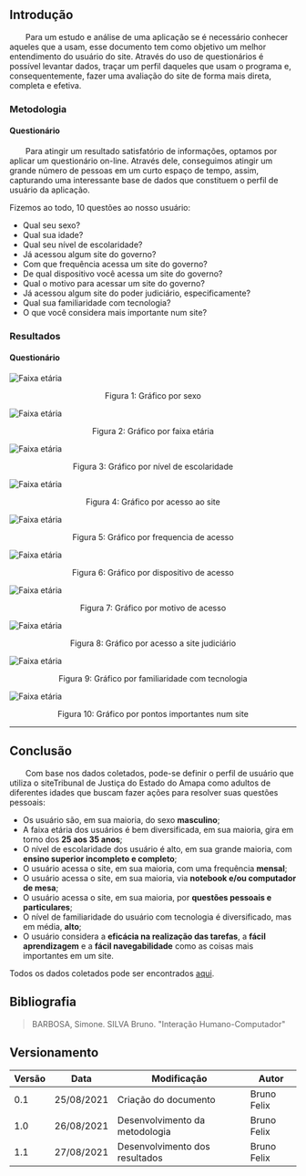 ## Introdução

&emsp;&emsp;Para um estudo e análise de uma aplicação se é necessário conhecer aqueles que a usam, esse documento tem como objetivo um melhor entendimento do usuário do site. Através do uso de questionários é possível levantar dados, traçar um perfil daqueles que usam o programa e, consequentemente, fazer uma avaliação do site de forma mais direta, completa e efetiva.


### Metodologia
#### Questionário
&emsp;&emsp;Para atingir um resultado satisfatório de informações, optamos por aplicar um questionário on-line. Através dele, conseguimos atingir um grande número de pessoas em um curto espaço de tempo, assim, capturando uma interessante base de dados que constituem o perfil de usuário da aplicação.

Fizemos ao todo, 10 questões ao nosso usuário:

- Qual seu sexo?
- Qual sua idade?
- Qual seu nível de escolaridade?
- Já acessou algum site do governo?
- Com que frequência acessa um site do governo?
- De qual dispositivo você acessa um site do governo?
- Qual o motivo para acessar um site do governo?
- Já acessou algum site do poder judiciário, especificamente?
- Qual sua familiaridade com tecnologia?
- O que você considera mais importante num site?


<!-- #### Entrevista
&emsp;&emsp;Para aprofundar ainda mais no conhecimento do usuário, decidimos aplicar uma entrevista para levantar dados ainda mais completos sobre o uso da aplicação. 

Fizemos ao todo, 6 questões ao nosso usuário:

- Qual é seu tipo de usuário?
- O que te levou a acessar o site do Tribunal de Justiça do Estado do Amapá?
- Sentiu dificuldade na utilização do site?
- Você conseguiu fazer a tarefa desejada?
- Na sua opinião, o que faltou para que o site fosse melhor?
- Na sua opinião, em que característica o site poderia melhorar? -->


### Resultados

#### Questionário
![Faixa etária](../../assets/perfil-do-usuario/Captura01.png)
<center>Figura 1: Gráfico por sexo</center>

![Faixa etária](../../assets/perfil-do-usuario/Captura02.png)
<center>Figura 2: Gráfico por faixa etária</center>

![Faixa etária](../../assets/perfil-do-usuario/Captura03.png)
<center>Figura 3: Gráfico por nível de escolaridade</center>

![Faixa etária](../../assets/perfil-do-usuario/Captura04.png)
<center>Figura 4: Gráfico por acesso ao site</center>

![Faixa etária](../../assets/perfil-do-usuario/Captura05.png)
<center>Figura 5: Gráfico por frequencia de acesso</center>

![Faixa etária](../../assets/perfil-do-usuario/Captura06.png)
<center>Figura 6: Gráfico por dispositivo de acesso</center>

![Faixa etária](../../assets/perfil-do-usuario/Captura07.png)
<center>Figura 7: Gráfico por motivo de acesso</center>

![Faixa etária](../../assets/perfil-do-usuario/Captura08.png)
<center>Figura 8: Gráfico por acesso a site judiciário</center>

![Faixa etária](../../assets/perfil-do-usuario/Captura09.png)
<center>Figura 9: Gráfico por familiaridade com tecnologia</center>

![Faixa etária](../../assets/perfil-do-usuario/Captura10.png)
<center>Figura 10: Gráfico por pontos importantes num site</center>

---
<!-- #### Entrevista - Vinicius Matos

Entrevistador: Bruno Félix
<br><br>

- **Pergunta**: Qual é seu tipo de usuário no site?
- **Resposta**: "Estagiário".
<br><br>

- **Pergunta**: O que te levou a acessar o site do Tribunal de Justiça do Estado do Amapá?
- **Resposta**: "Analisar processos e bater o ponto diário".
<br><br>

- **Pergunta**: Sentiu dificuldade na utilização do site?
- **Resposta**: "Não".
<br><br>

- **Pergunta**: Você conseguiu fazer a tarefa desejada?
- **Resposta**: "Sim".
<br><br>

- **Pergunta**: Na sua opinião, o que faltou para que o site fosse melhor?
- **Resposta**: "Necessidade de um sistema mais rápido e que não tivesse tanta informação já quando abre o site,podem ter uma dificuldade em obter o que procura por causa de tantas informações aleatórias".
<br><br>

- **Pergunta**: Na sua opinião, em que característica o site poderia melhorar?
- **Resposta**:
    - "Rapidez";
    - "Fácil navegabilidade";
    - "Segurança da Plataforma". -->


## Conclusão 

&emsp;&emsp;Com base nos dados coletados, pode-se definir o perfil de usuário que utiliza o siteTribunal de Justiça do Estado do Amapa como adultos de diferentes idades que buscam fazer ações para resolver suas questões pessoais:

- Os usuário são, em sua maioria, do sexo **masculino**;
- A faixa etária dos usuários é bem diversificada, em sua maioria, gira em torno dos **25 aos 35 anos**;
- O nível de escolaridade dos usuário é alto, em sua grande maioria, com **ensino superior incompleto e completo**;
- O usuário acessa o site, em sua maioria, com uma frequência **mensal**;
- O usuário acessa o site, em sua maioria, via **notebook e/ou computador de mesa**;
- O usuário acessa o site, em sua maioria, por **questões pessoais e particulares**;
- O nível de familiaridade do usuário com tecnologia é diversificado, mas em média, **alto**;
- O usuário considera a **eficácia na realização das tarefas**, a **fácil aprendizagem** e a **fácil navegabilidade** como as coisas mais importantes em um site.

Todos os dados coletados pode ser encontrados [aqui](https://docs.google.com/spreadsheets/d/1kNFrln1rOJFLnRybuUHzb36R3kyGl4nU71Y_NwFx9FA/edit?usp=sharing).
## Bibliografia
> BARBOSA, Simone. SILVA Bruno. "Interação Humano-Computador"


## Versionamento
| Versão | Data | Modificação | Autor |
|--|--|--|--|
| 0.1 | 25/08/2021 | Criação do documento | Bruno Felix |
| 1.0 | 26/08/2021 | Desenvolvimento da metodologia | Bruno Felix |
| 1.1 | 27/08/2021 | Desenvolvimento dos resultados | Bruno Felix |